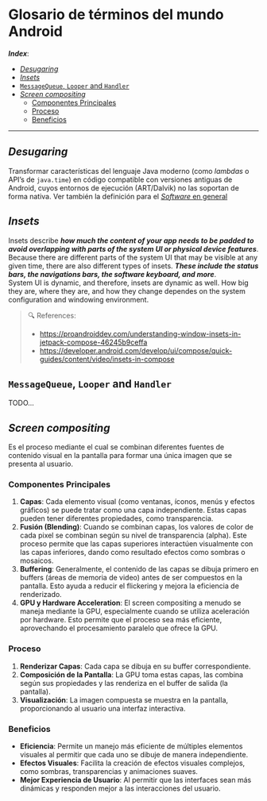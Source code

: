 <h1>Glosario de términos del mundo Android</h1>

***Index***:
<!-- TOC -->
  * [*Desugaring*](#desugaring)
  * [*Insets*](#insets)
  * [`MessageQueue`, `Looper` and `Handler`](#messagequeue-looper-and-handler)
  * [*Screen compositing*](#screen-compositing)
    * [Componentes Principales](#componentes-principales)
    * [Proceso](#proceso)
    * [Beneficios](#beneficios)
<!-- TOC -->

---

## *Desugaring*
Transformar características del lenguaje Java moderno (como _lambdas_ o API’s de `java.time`) en código compatible con versiones antiguas de Android, cuyos entornos de ejecución (ART/Dalvik) no las soportan de forma nativa. Ver también la definición para el [_Software_ en general](Software%20in%20general.md#desugaring)

## *Insets*
Insets describe **_how much the content of your app needs to be padded to avoid overlapping with parts of the system UI or physical device features_**. Because there are different parts of the system UI that may be visible at any given time, there are also different types of insets. **_These include the status bars, the navigations bars, the software keyboard, and more_**.  
System UI is dynamic, and therefore, insets are dynamic as well. How big they are, where they are, and how they change dependes on the system configuration and windowing environment.

> 🔍 References:  
> - https://proandroiddev.com/understanding-window-insets-in-jetpack-compose-46245b9ceffa
> - https://developer.android.com/develop/ui/compose/quick-guides/content/video/insets-in-compose
> 

## `MessageQueue`, `Looper` and `Handler`
TODO...

## *Screen compositing*
Es el proceso mediante el cual se combinan diferentes fuentes de contenido visual en la pantalla para formar una única imagen que se presenta al usuario.

### Componentes Principales
1. **Capas**: Cada elemento visual (como ventanas, íconos, menús y efectos gráficos) se puede tratar como una capa independiente. Estas capas pueden tener diferentes propiedades, como transparencia.
2. **Fusión (Blending)**: Cuando se combinan capas, los valores de color de cada pixel se combinan según su nivel de transparencia (alpha). Este proceso permite que las capas superiores interactúen visualmente con las capas inferiores, dando como resultado efectos como sombras o mosaicos.
3. **Buffering**: Generalmente, el contenido de las capas se dibuja primero en buffers (áreas de memoria de video) antes de ser compuestos en la pantalla. Esto ayuda a reducir el flickering y mejora la eficiencia de renderizado.
4. **GPU y Hardware Acceleration**: El screen compositing a menudo se maneja mediante la GPU, especialmente cuando se utiliza aceleración por hardware. Esto permite que el proceso sea más eficiente, aprovechando el procesamiento paralelo que ofrece la GPU.

### Proceso
1. **Renderizar Capas**: Cada capa se dibuja en su buffer correspondiente.
2. **Composición de la Pantalla**: La GPU toma estas capas, las combina según sus propiedades y las renderiza en el buffer de salida (la pantalla).
3. **Visualización**: La imagen compuesta se muestra en la pantalla, proporcionando al usuario una interfaz interactiva.

### Beneficios
- **Eficiencia**: Permite un manejo más eficiente de múltiples elementos visuales al permitir que cada uno se dibuje de manera independiente.
- **Efectos Visuales**: Facilita la creación de efectos visuales complejos, como sombras, transparencias y animaciones suaves.
- **Mejor Experiencia de Usuario**: Al permitir que las interfaces sean más dinámicas y responden mejor a las interacciones del usuario.
